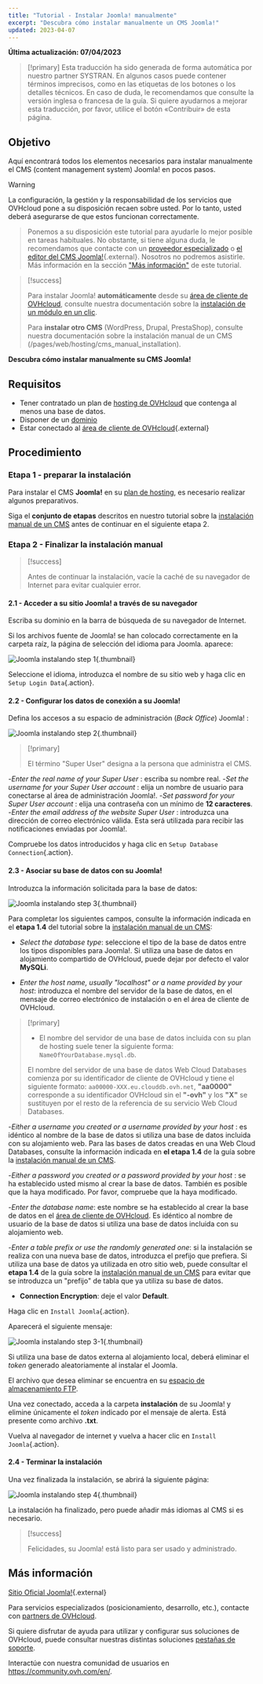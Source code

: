 ```yaml
---
title: "Tutorial - Instalar Joomla! manualmente"
excerpt: "Descubra cómo instalar manualmente un CMS Joomla!"
updated: 2023-04-07
---
```


**Última actualización: 07/04/2023**

> [!primary]
> Esta traducción ha sido generada de forma automática por nuestro partner SYSTRAN. En algunos casos puede contener términos imprecisos, como en las etiquetas de los botones o los detalles técnicos. En caso de duda, le recomendamos que consulte la versión inglesa o francesa de la guía. Si quiere ayudarnos a mejorar esta traducción, por favor, utilice el botón «Contribuir» de esta página.
>
  
## Objetivo

Aquí encontrará todos los elementos necesarios para instalar manualmente el CMS (content management system) Joomla! en pocos pasos.

> [!warning]
>
La configuración, la gestión y la responsabilidad de los servicios que OVHcloud pone a su disposición recaen sobre usted. Por lo tanto, usted deberá asegurarse de que estos funcionan correctamente.
> 
> Ponemos a su disposición este tutorial para ayudarle lo mejor posible en tareas habituales. No obstante, si tiene alguna duda, le recomendamos que contacte con un [proveedor especializado](https://partner.ovhcloud.com/es-es/) o [el editor del CMS Joomla!](https://www.joomla.org/){.external}. Nosotros no podremos asistirle. Más información en la sección ["Más información"](#go-further) de este tutorial.
>

> [!success]
>
> Para instalar Joomla! **automáticamente** desde su [área de cliente de OVHcloud](https://www.ovh.com/auth/?action=gotomanager&from=https://www.ovh.es/&ovhSubsidiary=es), consulte nuestra documentación sobre la [instalación de un módulo en un clic](/pages/web/hosting/cms_install_1_click_modules).
>
> Para **instalar otro CMS** (WordPress, Drupal, PrestaShop), consulte nuestra documentación sobre la instalación manual de un CMS (/pages/web/hosting/cms_manual_installation).
>

**Descubra cómo instalar manualmente su CMS Joomla!**
  
## Requisitos

- Tener contratado un plan de [hosting de OVHcloud](https://www.ovhcloud.com/es-es/web-hosting/) que contenga al menos una base de datos.
- Disponer de un [dominio](https://www.ovhcloud.com/es-es/domains/)
- Estar conectado al [área de cliente de OVHcloud](https://www.ovh.com/auth/?action=gotomanager&from=https://www.ovh.es/&ovhSubsidiary=es){.external}
  
## Procedimiento

### Etapa 1 - preparar la instalación <a name="step1"></a>

Para instalar el CMS **Joomla!** en su [plan de hosting](https://www.ovhcloud.com/es-es/web-hosting/), es necesario realizar algunos preparativos.

Siga el **conjunto de etapas** descritos en nuestro tutorial sobre la [instalación manual de un CMS](/pages/web/hosting/cms_manual_installation) antes de continuar en el siguiente etapa 2.

### Etapa 2 - Finalizar la instalación manual <a name="step2"></a>

> [!success]
>
> Antes de continuar la instalación, vacíe la caché de su navegador de Internet para evitar cualquier error.
>

#### 2.1 - Acceder a su sitio Joomla! a través de su navegador

Escriba su dominio en la barra de búsqueda de su navegador de Internet.

Si los archivos fuente de Joomla! se han colocado correctamente en la carpeta raíz, la página de selección del idioma para Joomla. aparece:

![Joomla instalando step 1](images/Joomla-install-select-language-1.png){.thumbnail}

Seleccione el idioma, introduzca el nombre de su sitio web y haga clic en `Setup Login Data`{.action}.

#### 2.2 - Configurar los datos de conexión a su Joomla!

Defina los accesos a su espacio de administración (*Back Office*) Joomla! :

![Joomla instalando step 2](images/Joomla-install-define-admin-2.png){.thumbnail}

> [!primary]
>
> El término "Super User" designa a la persona que administra el CMS.

-*Enter the real name of your Super User* : escriba su nombre real.
-*Set the username for your Super User account* : elija un nombre de usuario para conectarse al área de administración Joomla!.
-*Set password for your Super User account* : elija una contraseña con un mínimo de **12 caracteres**.
-*Enter the email address of the website Super User* : introduzca una dirección de correo electrónico válida. Esta será utilizada para recibir las notificaciones enviadas por Joomla!.

Compruebe los datos introducidos y haga clic en `Setup Database Connection`{.action}.

#### 2.3 - Asociar su base de datos con su Joomla!

Introduzca la información solicitada para la base de datos:

![Joomla instalando step 3](images/Joomla-install-db-connect-3.png){.thumbnail}

Para completar los siguientes campos, consulte la información indicada en el **etapa 1.4** del tutorial sobre la [instalación manual de un CMS](/pages/web/hosting/cms_manual_installation):

- *Select the database type*: seleccione el tipo de la base de datos entre los tipos disponibles para Joomla!. Si utiliza una base de datos en alojamiento compartido de OVHcloud, puede dejar por defecto el valor **MySQLi**.

- *Enter the host name, usually "localhost" or a name provided by your host*: introduzca el nombre del servidor de la base de datos, en el mensaje de correo electrónico de instalación o en el área de cliente de OVHcloud.

> [!primary]
> 
> - El nombre del servidor de una base de datos incluida con su plan de hosting suele tener la siguiente forma: `NameOfYourDatabase.mysql.db`. 
>
> El nombre del servidor de una base de datos Web Cloud Databases comienza por su identificador de cliente de OVHcloud y tiene el siguiente formato: `aa00000-XXX.eu.clouddb.ovh.net`, **"aa0000"** corresponde a su identificador OVHcloud sin el **"-ovh"** y los **"X"** se sustituyen por el resto de la referencia de su servicio Web Cloud Databases.
>

-*Either a username you created or a username provided by your host* : es idéntico al nombre de la base de datos si utiliza una base de datos incluida con su alojamiento web.
Para las bases de datos creadas en una Web Cloud Databases, consulte la información indicada en **el etapa 1.4** de la guía sobre la [instalación manual de un CMS](/pages/web/hosting/cms_manual_installation).

-*Either a password you created or a password provided by your host* : se ha establecido usted mismo al crear la base de datos. También es posible que la haya modificado. Por favor, compruebe que la haya modificado.

-*Enter the database name*: este nombre se ha establecido al crear la base de datos en el [área de cliente de OVHcloud](https://www.ovh.com/auth/?action=gotomanager&from=https://www.ovh.es/&ovhSubsidiary=es). Es idéntico al nombre de usuario de la base de datos si utiliza una base de datos incluida con su alojamiento web.

-*Enter a table prefix or use the randomly generated one*: si la instalación se realiza con una nueva base de datos, introduzca el prefijo que prefiera. Si utiliza una base de datos ya utilizada en otro sitio web, puede consultar el **etapa 1.4** de la guía sobre la [instalación manual de un CMS](/pages/web/hosting/cms_manual_installation) para evitar que se introduzca un "prefijo" de tabla que ya utiliza su base de datos.

- **Connection Encryption**: deje el valor **Default**.

Haga clic en `Install Joomla`{.action}.

Aparecerá el siguiente mensaje:

![Joomla instalando step 3-1](images/Joomla-install-db-connect-3-1.png){.thumbnail}

Si utiliza una base de datos externa al alojamiento local, deberá eliminar el *token* generado aleatoriamente al instalar el Joomla.

El archivo que desea eliminar se encuentra en su [espacio de almacenamiento FTP](/pages/web/hosting/ftp_connection).

Una vez conectado, acceda a la carpeta **instalación** de su Joomla! y elimine únicamente el *token* indicado por el mensaje de alerta. Está presente como archivo **.txt**.

Vuelva al navegador de internet y vuelva a hacer clic en `Install Joomla`{.action}.

#### 2.4 - Terminar la instalación

Una vez finalizada la instalación, se abrirá la siguiente página:

![Joomla instalando step 4](images/Joomla-install-ending-4.png){.thumbnail}

La instalación ha finalizado, pero puede añadir más idiomas al CMS si es necesario.

>[!success]
>
> Felicidades, su Joomla! está listo para ser usado y administrado.
>
  
## Más información <a name="go-further"></a>

[Sitio Oficial Joomla!](https://joomla.org){.external}

Para servicios especializados (posicionamiento, desarrollo, etc.), contacte con [partners de OVHcloud](https://partner.ovhcloud.com/es-es/directory/).

Si quiere disfrutar de ayuda para utilizar y configurar sus soluciones de OVHcloud, puede consultar nuestras distintas soluciones [pestañas de soporte](https://www.ovhcloud.com/es-es/support-levels/).

Interactúe con nuestra comunidad de usuarios en <https://community.ovh.com/en/>.